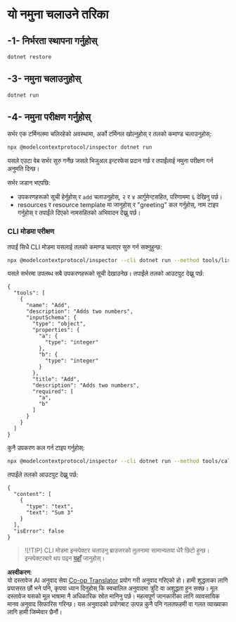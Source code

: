 <!--
CO_OP_TRANSLATOR_METADATA:
{
  "original_hash": "07863f50601f395c3bdfce30f555f11a",
  "translation_date": "2025-07-09T21:58:00+00:00",
  "source_file": "03-GettingStarted/01-first-server/solution/dotnet/README.md",
  "language_code": "ne"
}
-->
# यो नमुना चलाउने तरिका

## -1- निर्भरता स्थापना गर्नुहोस्

```bash
dotnet restore
```

## -3- नमुना चलाउनुहोस्

```bash
dotnet run
```

## -4- नमुना परीक्षण गर्नुहोस्

सर्भर एक टर्मिनलमा चलिरहेको अवस्थामा, अर्को टर्मिनल खोल्नुहोस् र तलको कमाण्ड चलाउनुहोस्:

```bash
npx @modelcontextprotocol/inspector dotnet run
```

यसले एउटा वेब सर्भर सुरु गर्नेछ जसले भिजुअल इन्टरफेस प्रदान गर्छ र तपाईंलाई नमुना परीक्षण गर्न अनुमति दिन्छ।

सर्भर जडान भएपछि:

- उपकरणहरूको सूची हेर्नुहोस् र `add` चलाउनुहोस्, २ र ४ आर्गुमेन्टसहित, परिणाममा ६ देखिनु पर्छ।
- resources र resource template मा जानुहोस् र "greeting" कल गर्नुहोस्, नाम टाइप गर्नुहोस् र तपाईंले दिएको नामसहितको अभिवादन देख्नु पर्छ।

### CLI मोडमा परीक्षण

तपाईं सिधै CLI मोडमा यसलाई तलको कमाण्ड चलाएर सुरु गर्न सक्नुहुन्छ:

```bash
npx @modelcontextprotocol/inspector --cli dotnet run --method tools/list
```

यसले सर्भरमा उपलब्ध सबै उपकरणहरूको सूची देखाउनेछ। तपाईंले तलको आउटपुट देख्नु पर्छ:

```text
{
  "tools": [
    {
      "name": "Add",
      "description": "Adds two numbers",
      "inputSchema": {
        "type": "object",
        "properties": {
          "a": {
            "type": "integer"
          },
          "b": {
            "type": "integer"
          }
        },
        "title": "Add",
        "description": "Adds two numbers",
        "required": [
          "a",
          "b"
        ]
      }
    }
  ]
}
```

कुनै उपकरण कल गर्न टाइप गर्नुहोस्:

```bash
npx @modelcontextprotocol/inspector --cli dotnet run --method tools/call --tool-name Add --tool-arg a=1 --tool-arg b=2
```

तपाईंले तलको आउटपुट देख्नु पर्छ:

```text
{
  "content": [
    {
      "type": "text",
      "text": "Sum 3"
    }
  ],
  "isError": false
}
```

> ![!TIP]
> CLI मोडमा इन्स्पेक्टर चलाउनु ब्राउजरको तुलनामा सामान्यतया धेरै छिटो हुन्छ।
> इन्स्पेक्टरबारे थप पढ्न [यहाँ](https://github.com/modelcontextprotocol/inspector) जानुहोस्।

**अस्वीकरण**:  
यो दस्तावेज AI अनुवाद सेवा [Co-op Translator](https://github.com/Azure/co-op-translator) प्रयोग गरी अनुवाद गरिएको हो। हामी शुद्धताका लागि प्रयासरत छौं भने पनि, कृपया ध्यान दिनुहोस् कि स्वचालित अनुवादमा त्रुटि वा अशुद्धता हुन सक्छ। मूल दस्तावेज यसको मूल भाषामा नै अधिकारिक स्रोत मानिनु पर्छ। महत्वपूर्ण जानकारीका लागि व्यावसायिक मानव अनुवाद सिफारिस गरिन्छ। यस अनुवादको प्रयोगबाट उत्पन्न कुनै पनि गलतफहमी वा गलत व्याख्याका लागि हामी जिम्मेवार छैनौं।